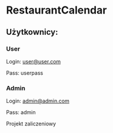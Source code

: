 # RestaurantCalendar

## Użytkownicy:
### User
Login: user@user.com

Pass: userpass

### Admin
Login: admin@admin.com

Pass: admin

Projekt zaliczeniowy
